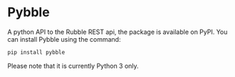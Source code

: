 # Pybble

A python API to the Rubble REST api, the package is available on
PyPI. You can install Pybble using the command:

```bash
pip install pybble
```

Please note that it is currently Python 3 only.
